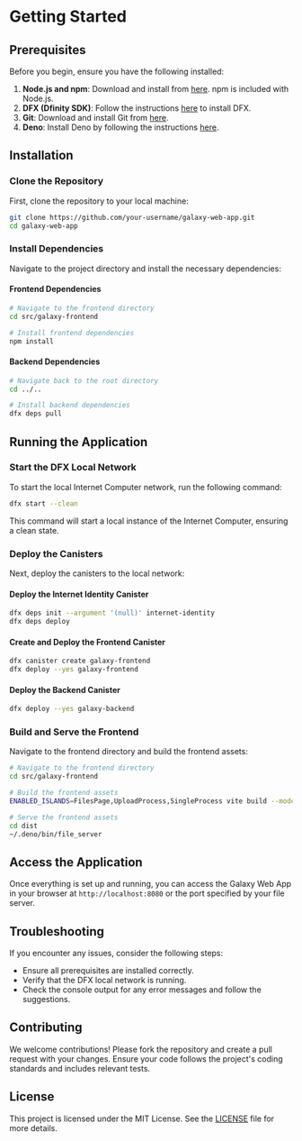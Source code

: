 # Getting Started

## Prerequisites

Before you begin, ensure you have the following installed:

1. **Node.js and npm**: Download and install from [here](https://nodejs.org/). npm is included with Node.js.
2. **DFX (Dfinity SDK)**: Follow the instructions [here](https://sdk.dfinity.org/docs/quickstart/quickstart.html) to install DFX.
3. **Git**: Download and install Git from [here](https://git-scm.com/).
4. **Deno**: Install Deno by following the instructions [here](https://deno.land/manual@v1.28.3/getting_started/installation).

## Installation

### Clone the Repository

First, clone the repository to your local machine:

```sh
git clone https://github.com/your-username/galaxy-web-app.git
cd galaxy-web-app
```

### Install Dependencies

Navigate to the project directory and install the necessary dependencies:

#### Frontend Dependencies

```sh
# Navigate to the frontend directory
cd src/galaxy-frontend

# Install frontend dependencies
npm install
```

#### Backend Dependencies

```sh
# Navigate back to the root directory
cd ../..

# Install backend dependencies
dfx deps pull
```

## Running the Application

### Start the DFX Local Network

To start the local Internet Computer network, run the following command:

```sh
dfx start --clean
```

This command will start a local instance of the Internet Computer, ensuring a clean state.

### Deploy the Canisters

Next, deploy the canisters to the local network:

#### Deploy the Internet Identity Canister

```sh
dfx deps init --argument '(null)' internet-identity
dfx deps deploy
```

#### Create and Deploy the Frontend Canister

```sh
dfx canister create galaxy-frontend
dfx deploy --yes galaxy-frontend
```

#### Deploy the Backend Canister

```sh
dfx deploy --yes galaxy-backend
```

### Build and Serve the Frontend

Navigate to the frontend directory and build the frontend assets:

```sh
# Navigate to the frontend directory
cd src/galaxy-frontend

# Build the frontend assets
ENABLED_ISLANDS=FilesPage,UploadProcess,SingleProcess vite build --mode development

# Serve the frontend assets
cd dist
~/.deno/bin/file_server
```

## Access the Application

Once everything is set up and running, you can access the Galaxy Web App in your browser at `http://localhost:8080` or the port specified by your file server.

## Troubleshooting

If you encounter any issues, consider the following steps:

- Ensure all prerequisites are installed correctly.
- Verify that the DFX local network is running.
- Check the console output for any error messages and follow the suggestions.

## Contributing

We welcome contributions! Please fork the repository and create a pull request with your changes. Ensure your code follows the project's coding standards and includes relevant tests.

## License

This project is licensed under the MIT License. See the [LICENSE](LICENSE) file for more details.
